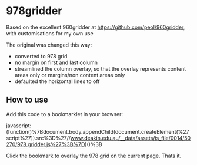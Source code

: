 978gridder
==========

Based on the excellent 960gridder at https://github.com/peol/960gridder, with customisations for my own use

The original was changed this way:
- converted to 978 grid
- no margin on first and last column
- streamlined the column overlay, so that the overlay represents content areas only or margins/non content areas only
- defaulted the horizontal lines to off 


How to use
----------

Add this code to a bookmarklet in your browser:

javascript:(function()%7Bdocument.body.appendChild(document.createElement(%27script%27)).src%3D%27//www.deakin.edu.au/__data/assets/js_file/0014/50270/978.gridder.js%27%3B%7D)()%3B

Click the bookmark to overlay the 978 grid on the current page. Thats it.
